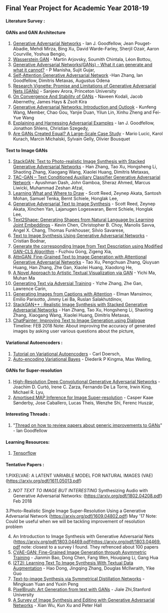 ## Final Year Project for Academic Year 2018-19

#### Literature Survey :

  #### GANs and GAN Architecture

1. [Generative Adversarial Networks](https://arxiv.org/abs/1406.2661) - Ian J. Goodfellow, Jean Pouget-Abadie, Mehdi Mirza, Bing Xu, David Warde-Farley, Sherjil Ozair, Aaron Courville, Yoshua Bengio,
2. [Wasserstein GAN](https://arxiv.org/abs/1701.07875) - Martin Arjovsky, Soumith Chintala, Léon Bottou,
3. [Generative Adversarial Networks(GANs) - What it can generate and what it cannot?](https://arxiv.org/pdf/1804.00140.pdf) - P Manisha, Sujit Gujar,
4. [Self-Attention Generative Adversarial Network](https://arxiv.org/pdf/1805.08318.pdf) -Han Zhang, Ian Goodfellow, Dimitris Metaxas, Augustus Odena
5. [Research Vignette: Promise and Limitations of Generative Adversarial Nets (GANs)](https://simons.berkeley.edu/news/research-vignette-promise-and-limitations-generative-adversarial-nets-gans) - Sanjeev Arora, Princeton University
6. [On Convergence And Stability of GANs](https://arxiv.org/pdf/1705.07215.pdf) - Naveen Kodali, Jacob Abernethy, James Hays & Zsolt Kira 
7. [Generative Adversarial Networks: Introduction and Outlook](https://ieeexplore.ieee.org/stamp/stamp.jsp?tp=&arnumber=8039016) - Kunfeng Wang, Member, Chao Gou, Yanjie Duan, Yilun Lin, Xinhu Zheng and Fei-Yue Wang
8. [Explaining and Harnessing Adversarial Examples](https://arxiv.org/abs/1412.6572) - Ian J. Goodfellow, Jonathon Shlens, Christian Szegedy,
9. [Are GANs Created Equal? A Large-Scale Case Study](https://arxiv.org/abs/1711.10337) - Mario Lucic, Karol Kurach, Marcin Michalski, Sylvain Gelly, Olivier Bousquet

  #### Text to Image GANs

1. [StackGAN: Text to Photo-realistic Image Synthesis with Stacked Generative Adversarial Networks](https://arxiv.org/abs/1612.03242) - Han Zhang, Tao Xu, Hongsheng Li, Shaoting Zhang, Xiaogang Wang, Xiaolei Huang, Dimitris Metaxas, 
2. [TAC-GAN – Text Conditioned Auxiliary Classifier Generative Adversarial Network](https://arxiv.org/abs/1703.06412) - Ayushman Dash, John Gamboa, Sheraz Ahmed, Marcus Liwicki, Muhammad Zeshan Afzal,
3. [Learning What and Where to Draw](https://arxiv.org/abs/1610.02454) - Scott Reed, Zeynep Akata, Santosh Mohan, Samuel Tenka, Bernt Schiele, Honglak Lee,
4. [Generative Adversarial Text to Image Synthesis](https://arxiv.org/abs/1605.05396) - Scott Reed, Zeynep Akata, Xinchen Yan, Lajanugen Logeswaran, Bernt Schiele, Honglak Lee, 
5. [Text2Shape: Generating Shapes from Natural Language by Learning Joint Embeddings](https://arxiv.org/abs/1803.08495) - Kevin Chen, Christopher B. Choy, Manolis Savva, Angel X. Chang, Thomas Funkhouser, Silvio Savarese,
6. [Text to Image Synthesis Using Generative Adversarial Networks](https://arxiv.org/abs/1805.00676) - Cristian Bodnar,
7. [Generate the corresponding Image from Text Description using Modified GAN-CLS Algorithm](https://arxiv.org/abs/1806.11302) - Fuzhou Gong, Zigeng Xia,
8. [AttnGAN: Fine-Grained Text to Image Generation with Attentional Generative Adversarial Networks](https://arxiv.org/abs/1711.10485) - Tao Xu, Pengchuan Zhang, Qiuyuan Huang, Han Zhang, Zhe Gan, Xiaolei Huang, Xiaodong He,
9. [A Novel Approach to Artistic Textual Visualization via GAN](https://arxiv.org/abs/1710.10553) - Yichi Ma, Muhan Ma
10. [Generating Text via Adversial Training](https://zhegan27.github.io/Papers/textGAN_nips2016_workshop.pdf) - Yizhe Zhang, Zhe Gan, Lawrence Carin,
11. [Generating Images from Captions with Attention](https://arxiv.org/abs/1511.02793) - Elman Mansimov, Emilio Parisotto, Jimmy Lei Ba, Ruslan Salakhutdinov,
12. [StackGAN++ : Realistic Image Synthesis with Stacked Generative Adversarial Networks](https://arxiv.org/abs/1710.10916) - Han Zhang, Tao Xu, Hongsheng Li, Shaoting Zhang, Xiaogang Wang, Xiaolei Huang, Dimitris Metaxas,
13. [ChatPainter: Improving Text to Image Generation using Dialogue](https://arxiv.org/pdf/1802.08216.pdf)
Timeline: FEB 2018 Note: About improving the accuracy of generated images by asking user various questions about the picture,

  #### Variational Autoencoders :
1. [Tutorial on Variational Autoencoders](https://arxiv.org/abs/1606.05908) - Carl Doersch,
2. [Auto-encoding Variational Bayes](https://arxiv.org/abs/1312.6114) - Diederik P Kingma, Max Welling,

  #### GANs for Super-resolution

1. [High-Resolution Deep Convolutional Generative Adversarial Networks](https://arxiv.org/abs/1711.06491) - Joachim D. Curtó, Irene C. Zarza, Fernando De La Torre, Irwin King, Michael R. Lyu,
2. [Amortised MAP Inference for Image Super-resolution](https://arxiv.org/abs/1610.04490) - Casper Kaae Sønderby, Jose Caballero, Lucas Theis, Wenzhe Shi, Ferenc Huszár,

#### Interesting Threads :

1. "[Thread on how to review papers about generic improvements to GANs](https://twitter.com/goodfellow_ian/status/978339478560415744?lang=en)" - Ian Goodfellow


#### Learning Resources:
1. [Tensorflow](https://www.tensorflow.org/tutorials/)

#### Tentative Papers :

1.PIXELVAE: A LATENT VARIABLE MODEL FOR
NATURAL IMAGES (VAE)
(https://arxiv.org/pdf/1611.05013.pdf)

2. *NOT TEXT TO IMAGE BUT INTERESTING*
Synthesizing Audio with Generative Adversarial Networks: (https://arxiv.org/pdf/1802.04208.pdf)
Feb 2018

3.Photo-Realistic Single Image Super-Resolution Using a Generative Adversarial
Network (https://arxiv.org/pdf/1609.04802.pdf)
May '17
Note: Could be useful when we will be tackling improvement of resolution problem

4. An Introduction to Image Synthesis with
Generative Adversarial Nets
(https://arxiv.org/pdf/1803.04469.pdf)https://arxiv.org/pdf/1803.04469.pdf
note: closest to a survey I found. They refrenced about 100 papers
5. [CVAE-GAN: Fine-Grained Image Generation through Asymmetric Training](http://openaccess.thecvf.com/content_ICCV_2017/papers/Bao_CVAE-GAN_Fine-Grained_Image_ICCV_2017_paper.pdf) - Jianmin Bao, Dong Chen, Fang Wen, Houqiang Li, Gang Hua 
6. [I2T2I: Learning Text To Image Synthesis With Textual Data Augmentation](https://arxiv.org/pdf/1703.06676.pdf) - Hao Dong, Jingqing Zhang, Douglas McIlwraith, Yike Guo
7. [Text-to-image Synthesis via Symmetrical Distillation Networks](https://arxiv.org/pdf/1808.06801.pdf) - Mingkuan Yuan and Yuxin Peng
8. [PixelBrush: Art Generation from text with GANs](http://cs231n.stanford.edu/reports/2017/pdfs/322.pdf) - Jiale Zhi,Stanford University
9. [A Survey of Image Synthesis and Editing with Generative Adversarial Networks](https://ieeexplore.ieee.org/stamp/stamp.jsp?tp=&arnumber=8195348) - Xian Wu, Kun Xu and Peter Hall


